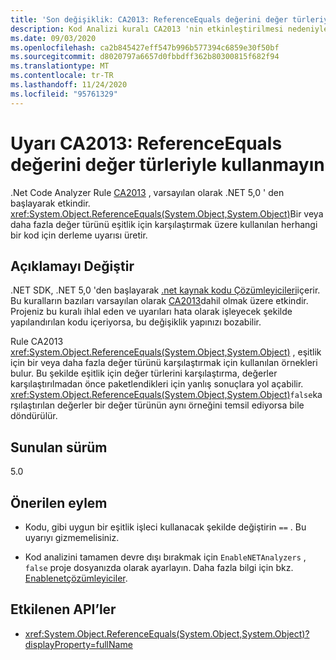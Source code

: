 ```yaml
---
title: 'Son değişiklik: CA2013: ReferenceEquals değerini değer türleriyle kullanma'
description: Kod Analizi kuralı CA2013 'nin etkinleştirilmesi nedeniyle .NET 5,0 'deki Son değişiklik hakkında bilgi edinin.
ms.date: 09/03/2020
ms.openlocfilehash: ca2b845427eff547b996b577394c6859e30f50bf
ms.sourcegitcommit: d8020797a6657d0fbbdff362b80300815f682f94
ms.translationtype: MT
ms.contentlocale: tr-TR
ms.lasthandoff: 11/24/2020
ms.locfileid: "95761329"
---
```

# <a name="warning-ca2013-do-not-use-referenceequals-with-value-types"></a>Uyarı CA2013: ReferenceEquals değerini değer türleriyle kullanmayın

.Net Code Analyzer Rule [CA2013](/visualstudio/code-quality/ca2013) , varsayılan olarak .NET 5,0 ' den başlayarak etkindir. <xref:System.Object.ReferenceEquals(System.Object,System.Object)>Bir veya daha fazla değer türünü eşitlik için karşılaştırmak üzere kullanılan herhangi bir kod için derleme uyarısı üretir.

## <a name="change-description"></a>Açıklamayı Değiştir

.NET SDK, .NET 5,0 'den başlayarak [.net kaynak kodu Çözümleyicileri](../../../../fundamentals/code-analysis/overview.md)içerir. Bu kuralların bazıları varsayılan olarak [CA2013](/visualstudio/code-quality/ca2013)dahil olmak üzere etkindir. Projeniz bu kuralı ihlal eden ve uyarıları hata olarak işleyecek şekilde yapılandırılan kodu içeriyorsa, bu değişiklik yapınızı bozabilir.

Rule CA2013 <xref:System.Object.ReferenceEquals(System.Object,System.Object)> , eşitlik için bir veya daha fazla değer türünü karşılaştırmak için kullanılan örnekleri bulur. Bu şekilde eşitlik için değer türlerini karşılaştırma, değerler karşılaştırılmadan önce paketlendikleri için yanlış sonuçlara yol açabilir. <xref:System.Object.ReferenceEquals(System.Object,System.Object)>`false`karşılaştırılan değerler bir değer türünün aynı örneğini temsil ediyorsa bile döndürülür.

## <a name="version-introduced"></a>Sunulan sürüm

5.0

## <a name="recommended-action"></a>Önerilen eylem

- Kodu, gibi uygun bir eşitlik işleci kullanacak şekilde değiştirin `==` . Bu uyarıyı gizmemelisiniz.

- Kod analizini tamamen devre dışı bırakmak için `EnableNETAnalyzers` , `false` proje dosyanızda olarak ayarlayın. Daha fazla bilgi için bkz. [Enablenetçözümleyiciler](../../../project-sdk/msbuild-props.md#enablenetanalyzers).

## <a name="affected-apis"></a>Etkilenen API’ler

- <xref:System.Object.ReferenceEquals(System.Object,System.Object)?displayProperty=fullName>

<!--

### Affected APIs

- `M:System.Object.ReferenceEquals(System.Object,System.Object)`

### Category

Code analysis

-->
